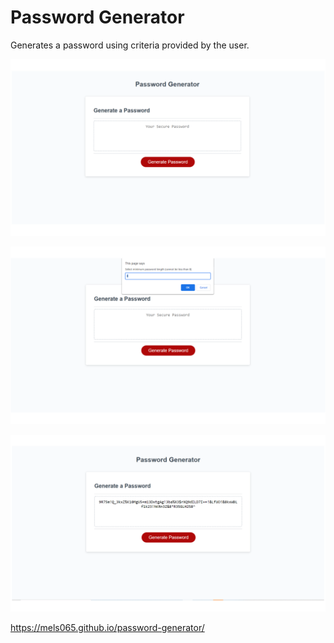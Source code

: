 # Password Generator

Generates a password using criteria provided by the user.

![](assets/images/screenshots/screenshot1.png)

![](assets/images/screenshots/screenshot2.png)

![](assets/images/screenshots/screenshot3.png)

https://mels065.github.io/password-generator/

